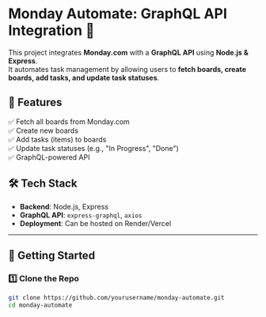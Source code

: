 # Monday Automate: GraphQL API Integration 🚀

This project integrates **Monday.com** with a **GraphQL API** using **Node.js & Express**.  
It automates task management by allowing users to **fetch boards, create boards, add tasks, and update task statuses**.  

## 📌 Features  
✅ Fetch all boards from Monday.com  
✅ Create new boards  
✅ Add tasks (items) to boards  
✅ Update task statuses (e.g., "In Progress", "Done")  
✅ GraphQL-powered API  

## 🛠 Tech Stack  
- **Backend**: Node.js, Express  
- **GraphQL API**: `express-graphql`, `axios`  
- **Deployment**: Can be hosted on Render/Vercel  

---

## 🚀 Getting Started  

### 1️⃣ Clone the Repo  
```sh
git clone https://github.com/yourusername/monday-automate.git
cd monday-automate

